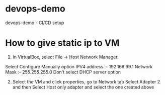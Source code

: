 # devops-demo
devops-demo - CI/CD setup

# How to give static ip to VM

1) In VirtualBox, select File -> Host Network Manager. 

Select Configure Manually option
IPV4 address :- 192.168.99.1
Network Mask :- 255.255.255.0
Don't select DHCP server option

2) Select the VM and click properties, go to Network tab
Select Adapter 2 and then Select Host only adapter and select the one created above
